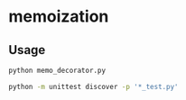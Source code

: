 # memoization

## Usage

```bash
python memo_decorator.py
```

```bash
python -m unittest discover -p '*_test.py'
```
